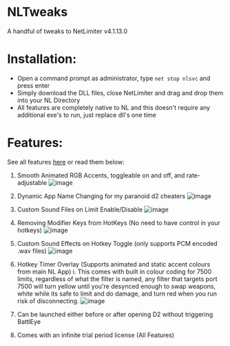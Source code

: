 # NLTweaks
A handful of tweaks to NetLimiter v4.1.13.0

# Installation:
- Open a command prompt as administrator, type `net stop nlsvc` and press enter
- Simply download the DLL files, close NetLimiter and drag and drop them into your NL Directory
- All features are completely native to NL and this doesn't require any additional exe's to run, just replace dll's one time

# Features:
See all features [here](https://www.youtube.com/watch?v=Bl-sOgZr5i4) or read them below:
1. Smooth Animated RGB Accents, toggleable on and off, and rate-adjustable
   ![image](https://github.com/kanye4king/NLTweaks/assets/124884528/6d697b8c-65ff-4f05-bd5d-8f0f22d6b963)

2. Dynamic App Name Changing for my paranoid d2 cheaters
   ![image](https://github.com/kanye4king/NLTweaks/assets/124884528/8adad3dd-2e6a-41a0-9134-fa6363f45c6f)

3. Custom Sound Files on Limit Enable/Disable
   ![image](https://github.com/kanye4king/NLTweaks/assets/124884528/c000e142-15c7-4972-9198-c751eca95c97)

4. Removing Modifier Keys from HotKeys (No need to have control in your hotkeys)
![image](https://github.com/kanye4king/NLTweaks/assets/124884528/50843c86-5aab-421c-add4-d7bd5fad0f70)

5. Custom Sound Effects on Hotkey Toggle (only supports PCM encoded .wav files)
   ![image](https://github.com/kanye4king/NLTweaks/assets/124884528/03ccf1ee-8c78-4741-b033-e88672c7efa3)

6. Hotkey Timer Overlay (Supports animated and static accent colours from main NL App)
  i. This comes with built in colour coding for 7500 limits, regardless of what the filter is named, any filter that targets port 7500 will turn yellow until you're desynced enough to swap weapons, white while its safe to limit and do damage, and turn red when you run risk of disconnecting.
   ![image](https://github.com/kanye4king/NLTweaks/assets/124884528/c2478c15-998f-4e9e-91c7-e848c34c25fd)
   
7. Can be launched either before or after opening D2 without triggering BattlEye
   
8. Comes with an infinite trial period license (All Features)

